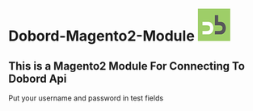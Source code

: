 # Dobord-Magento2-Module <img src="logo.png">
## This is a Magento2 Module For Connecting To Dobord Api
Put your username and password in test fields
